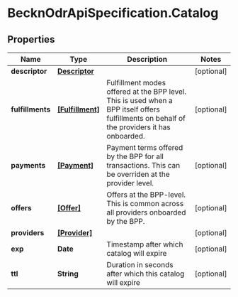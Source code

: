 # BecknOdrApiSpecification.Catalog

## Properties

Name | Type | Description | Notes
------------ | ------------- | ------------- | -------------
**descriptor** | [**Descriptor**](Descriptor.md) |  | [optional] 
**fulfillments** | [**[Fulfillment]**](Fulfillment.md) | Fulfillment modes offered at the BPP level. This is used when a BPP itself offers fulfillments on behalf of the providers it has onboarded. | [optional] 
**payments** | [**[Payment]**](Payment.md) | Payment terms offered by the BPP for all transactions. This can be overriden at the provider level. | [optional] 
**offers** | [**[Offer]**](Offer.md) | Offers at the BPP-level. This is common across all providers onboarded by the BPP. | [optional] 
**providers** | [**[Provider]**](Provider.md) |  | [optional] 
**exp** | **Date** | Timestamp after which catalog will expire | [optional] 
**ttl** | **String** | Duration in seconds after which this catalog will expire | [optional] 


